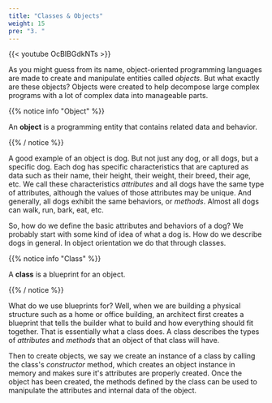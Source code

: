```yaml
---
title: "Classes & Objects"
weight: 15
pre: "3. "
---
```


{{< youtube OcBIBGdkNTs  >}}

As you might guess from its name, object-oriented programming languages are made to create and manipulate entities called _objects_. But what exactly are these objects? Objects were created to help decompose large complex programs with a lot of complex data into manageable parts. 

{{% notice info "Object" %}}

An **object** is a programming entity that contains related data and behavior.

{{% / notice %}}

A good example of an object is dog. But not just any dog, or all dogs, but a specific dog. Each dog has specific characteristics that are captured as data such as their name, their height, their weight, their breed, their age, etc. We call these characteristics _attributes_ and all dogs have the same type of attributes, although the values of those attributes may be unique.  And generally, all dogs exhibit the same behaviors, or _methods_. Almost all dogs can walk, run, bark, eat, etc.

So, how do we define the basic attributes and behaviors of a dog? We probably start with some kind of idea of what a dog is. How do we describe dogs in general. In object orientation we do that through classes. 

{{% notice info "Class" %}}

A **class** is a blueprint for an object. 

{{% / notice %}}

What do we use blueprints for? Well, when we are building a physical structure such as a home or office building, an architect first creates a blueprint that tells the builder what to build and how everything should fit together. That is essentially what a class does. A class describes the types of _attributes_ and _methods_ that an object of that class will have. 

Then to create objects, we say we create an instance of a class by calling the class's _constructor_ method, which creates an object instance in memory and makes sure it's attributes are properly created. Once the object has been created, the methods defined by the class can be used to manipulate the attributes and internal data of the object. 
